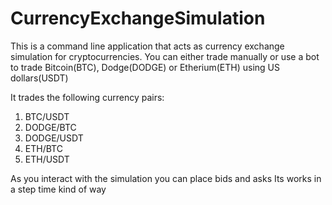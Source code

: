 # CurrencyExchangeSimulation

This is a command line application that acts as currency exchange simulation for cryptocurrencies.
You can either trade manually or use a bot to trade Bitcoin(BTC), Dodge(DODGE) or Etherium(ETH) using US dollars(USDT)

It trades the following currency pairs:
1. BTC/USDT
2. DODGE/BTC
3. DODGE/USDT
4. ETH/BTC
5. ETH/USDT



As you interact with the simulation you can place bids and asks
Its works in a step time kind of way
